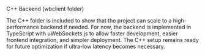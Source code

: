 C++ Backend (wbclient folder)

The C++ folder is included to show that the project can scale to a high-performance backend if needed. 
For now, the backend is implemented in TypeScript with uWebSockets.js to allow faster development, 
easier frontend integration, and simpler deployment. 
The C++ setup remains ready for future optimization if ultra-low latency becomes necessary.